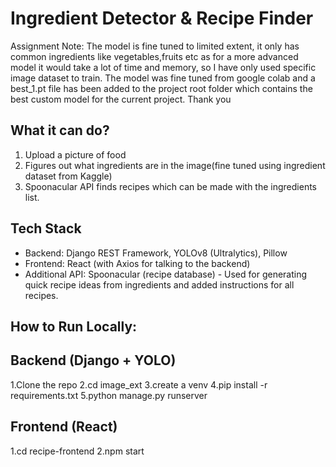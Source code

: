 # Ingredient Detector & Recipe Finder

Assignment Note: The model is fine tuned to limited extent, it only has common ingredients like vegetables,fruits etc as for a more advanced model it would take a lot of time and memory, so I have only used specific image dataset to train. The model was fine tuned from google colab and a best_1.pt file has been added to the project root folder which contains the best custom model for the current project. Thank you


## What it can do?
1. Upload a picture of food
2. Figures out what ingredients are in the image(fine tuned using ingredient dataset from Kaggle)
3. Spoonacular API finds recipes which can be made with the ingredients list.  

## Tech Stack
- Backend: Django REST Framework, YOLOv8 (Ultralytics), Pillow  
- Frontend: React (with Axios for talking to the backend)  
- Additional API: Spoonacular (recipe database) - Used for generating quick recipe ideas from ingredients and added instructions for all recipes.

## How to Run Locally:
## Backend (Django + YOLO)
1.Clone the repo
2.cd image_ext
3.create a venv
4.pip install -r requirements.txt
5.python manage.py runserver

## Frontend (React)
1.cd recipe-frontend
2.npm start
